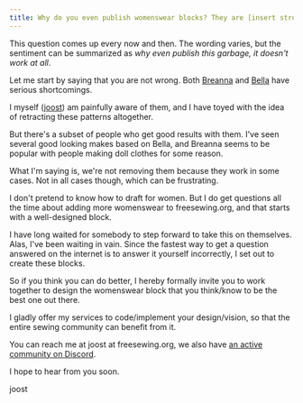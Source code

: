 ```yaml
---
title: Why do you even publish womenswear blocks? They are [insert strong opinion here].
---
```


This question comes up every now and then.
The wording varies, but the sentiment can be summarized as
_why even publish this garbage, it doesn't work at all_.

Let me start by saying that you are not wrong. Both [Breanna](/designs/breanna/)
and [Bella](/designs/bella/) have serious shortcomings.

I myself ([joost](/makers/joostdecock/)) am painfully aware of them,
and I have toyed with the idea of retracting these patterns altogether.

But there's a subset of people who get good results with them.
I've seen several good looking makes based on Bella, and Breanna
seems to be popular with people making doll clothes for some reason.

What I'm saying is, we're not removing them because they work in some cases.
Not in all cases though, which can be frustrating.

I don't pretend to know how to draft for women.
But I do get questions all the time about adding more womenswear to freesewing.org,
and that starts with a well-designed block.

I have long waited for somebody to step forward to take this on themselves.
Alas, I've been waiting in vain.
Since the fastest way to get a question answered on the internet is
to answer it yourself incorrectly, I set out to create these blocks.

So if you think you can do better, I hereby formally invite you to work together to design the womenswear block that you think/know to be the best one out there.

I gladly offer my services to code/implement your design/vision, so that the entire sewing community can benefit from it.

You can reach me at joost at freesewing.org, we also have [an active community on Discord](https://discord.freesewing.org/).

I hope to hear from you soon.

joost
